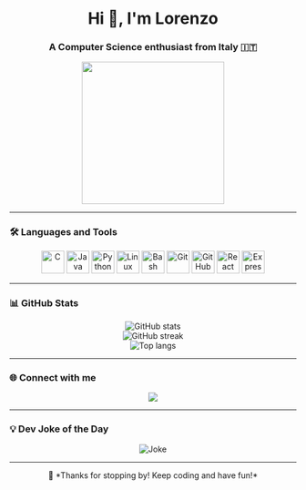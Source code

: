 <h1 align="center">Hi 👋, I'm Lorenzo</h1>
<h3 align="center">A Computer Science enthusiast from Italy 🇮🇹</h3>

<p align="center">
  <img src="https://media.giphy.com/media/qgQUggAC3Pfv687qPC/giphy.gif" width="250" />
</p>

---

### 🛠️ Languages and Tools

<p align="center">
  <img src="https://cdn.jsdelivr.net/gh/devicons/devicon/icons/c/c-original.svg" width="40" alt="C" />
  <img src="https://cdn.jsdelivr.net/gh/devicons/devicon/icons/java/java-original.svg" width="40" alt="Java" />
  <img src="https://cdn.jsdelivr.net/gh/devicons/devicon/icons/python/python-original.svg" width="40" alt="Python" />
  <img src="https://cdn.jsdelivr.net/gh/devicons/devicon/icons/linux/linux-original.svg" width="40" alt="Linux" />
  <img src="https://cdn.jsdelivr.net/gh/devicons/devicon/icons/bash/bash-original.svg" width="40" alt="Bash" />
  <img src="https://cdn.jsdelivr.net/gh/devicons/devicon/icons/git/git-original.svg" width="40" alt="Git" />
  <img src="https://cdn.jsdelivr.net/gh/devicons/devicon/icons/github/github-original.svg" width="40" alt="GitHub" />
  <img src="https://cdn.jsdelivr.net/gh/devicons/devicon/icons/react/react-original.svg" width="40" alt="React" />
  <img src="https://cdn.jsdelivr.net/gh/devicons/devicon/icons/express/express-original.svg" width="40" alt="Express" />
</p>

---

### 📊 GitHub Stats

<p align="center">
  <img src="https://github-readme-stats.vercel.app/api?username=AngeLorenzo04&show_icons=true&theme=react" alt="GitHub stats"/>
  <br/>
  <img src="https://github-readme-streak-stats.herokuapp.com?user=AngeLorenzo04&theme=react" alt="GitHub streak"/>
  <br/>
  <img src="https://github-readme-stats.vercel.app/api/top-langs/?username=AngeLorenzo04&layout=compact&theme=react" alt="Top langs"/>
</p>

---

### 🌐 Connect with me

<p align="center">
  <a href="https://github.com/AngeLorenzo04" target="_blank">
    <img src="https://img.shields.io/badge/GitHub-%2312100E.svg?style=for-the-badge&logo=github&logoColor=white" />
  </a>
  <!-- Aggiungi LinkedIn o altri profili se vuoi -->
</p>

---

### 💡 Dev Joke of the Day

<p align="center">
  <img src="https://readme-jokes.vercel.app/api?hideBorder&theme=dark" alt="Joke" />
</p>

---

<p align="center">
  🚀 *Thanks for stopping by! Keep coding and have fun!*
</p>
